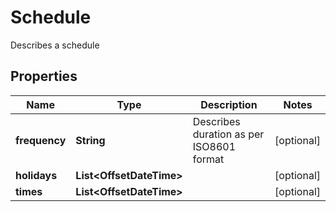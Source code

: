 

# Schedule

Describes a schedule

## Properties

| Name | Type | Description | Notes |
|------------ | ------------- | ------------- | -------------|
|**frequency** | **String** | Describes duration as per ISO8601 format |  [optional] |
|**holidays** | **List&lt;OffsetDateTime&gt;** |  |  [optional] |
|**times** | **List&lt;OffsetDateTime&gt;** |  |  [optional] |




